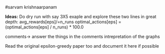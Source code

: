 #sarvam krishnaarpanam

**Ideas:**
Do dry run with say 3X5 exaple and explore these two lines in great depth:
        avg_rewards[eps]/=n_runs
        optimal_actions[eps] = (optimal_actions[eps] / n_runs) * 100.0

comments-> answer the things in the comments
intrepretation of the graphs

Read the original epsilon-greedy paper too and document it here if possible

